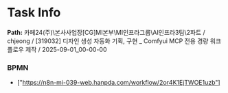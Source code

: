 # Task Info

**Path:** 카페24(주)\본사사업장\[CG]MI본부\MI인프라그룹\AI인프라3팀\2파트 / chjeong / [319032] 디자인 생성 자동화 기획, 구현 _ Comfyui MCP 전용 경량 워크플로우 제작 / 2025-09-01_00-00-00

### BPMN
- ["https://n8n-mi-039-web.hanpda.com/workflow/2or4K1EjTWOE1uzb"]


